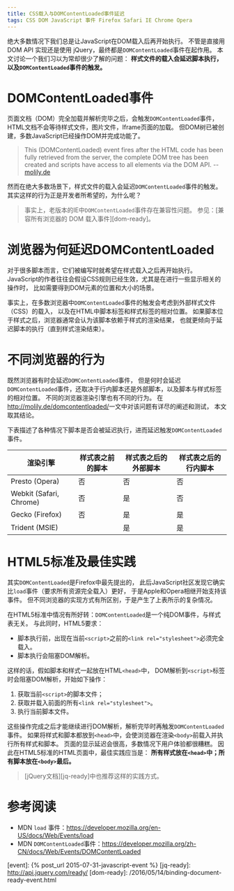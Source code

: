 ```yaml
---
title: CSS载入与DOMContentLoaded事件延迟
tags: CSS DOM JavaScript 事件 Firefox Safari IE Chrome Opera
---
```


绝大多数情况下我们总是让JavaScript在DOM载入后再开始执行。
不管是直接用 DOM API 实现还是使用 jQuery，最终都是`DOMContentLoaded`事件在起作用。
本文讨论一个我们习以为常却很少了解的问题：
**样式文件的载入会延迟脚本执行，以及`DOMContentLoaded`事件的触发。**

# DOMContentLoaded事件

页面文档（DOM）完全加载并解析完毕之后，会触发`DOMContentLoaded`事件，
HTML文档不会等待样式文件，图片文件，Iframe页面的加载。
但DOM树已被创建，多数JavaScript已经操作DOM并完成功能了。

> This (DOMContentLoaded) event fires after the HTML code has been fully retrieved from the server, the complete DOM tree has been created and scripts have access to all elements via the DOM API. -- [molily.de][molily]

然而在绝大多数场景下，样式文件的载入会延迟`DOMContentLoaded`事件的触发。
其实这样的行为正是开发者所希望的，为什么呢？

> 事实上，老版本的IE中`DOMContentLoaded`事件存在兼容性问题。
> 参见：[兼容所有浏览器的 DOM 载入事件][dom-ready]。

<!--more-->

# 浏览器为何延迟DOMContentLoaded

对于很多脚本而言，它们被编写时就希望在样式载入之后再开始执行。
JavaScript的作者往往会假设CSS规则已经生效，尤其是在进行一些显示相关的操作时，
比如需要得到DOM元素的位置和大小的场景。

事实上，在多数浏览器中`DOMContentLoaded`事件的触发会考虑到外部样式文件（CSS）的载入，
以及在HTML中脚本标签和样式标签的相对位置。
如果脚本位于样式之后，浏览器通常会认为该脚本依赖于样式的渲染结果，
也就更倾向于延迟脚本的执行（直到样式渲染结束）。

# 不同浏览器的行为

既然浏览器有时会延迟`DOMContentLoaded`事件，
但是何时会延迟`DOMContentLoaded`事件，还取决于行内脚本还是外部脚本，以及脚本与样式标签的相对位置。
不同的浏览器渲染引擎也有不同的行为。
在<http://molily.de/domcontentloaded/>一文中对该问题有详尽的阐述和测试，
本文取其结论。

下表描述了各种情况下脚本是否会被延迟执行，进而延迟触发`DOMContentLoaded`事件。

渲染引擎 | 样式表之前的脚本 | 样式表之后的外部脚本 | 样式表之后的行内脚本
--- | --- | --- | --- 
Presto (Opera)           | 否 | 否 | 否
Webkit (Safari, Chrome)  | 否 | 是 | 否
Gecko (Firefox)          | 否 | 是 | 是
Trident (MSIE)           |    | 是 | 是

# HTML5标准及最佳实践

其实`DOMContentLoaded`是Firefox中最先提出的，
此后JavaScript社区发现它确实比`load`事件（要求所有资源完全载入）更好，
于是Apple和Opera相继开始支持该事件。
但不同浏览器的实现方式有所区别，于是产生了上表所示的复杂情况。

在HTML5标准中情况有所好转：`DOMContentLoaded`是一个纯DOM事件，与样式表无关。
与此同时，HTML5要求：

* 脚本执行前，出现在当前`<script>`之前的`<link rel="stylesheet">`必须完全载入。
* 脚本执行会阻塞DOM解析。

这样的话，假如脚本和样式一起放在HTML`<head>`中，
DOM解析到`<script>`标签时会阻塞DOM解析，开始如下操作：

1. 获取当前`<script>`的脚本文件；
1. 获取并载入前面的所有`<link rel="stylesheet">`。
2. 执行当前脚本文件。

这些操作完成之后才能继续进行DOM解析，解析完毕时再触发`DOMContentLoaded`事件。
如果将样式和脚本都放到`<head>`中，会使浏览器在渲染`<body>`前载入并执行所有样式和脚本。
页面的显示延迟会很高，多数情况下用户体验都很糟糕。
因此在HTML5标准的HTML页面中，最佳实践应当是：
**所有样式放在`<head>`中；所有脚本放在`<body>`最后。**

> [jQuery文档][jq-ready]中也推荐这样的实践方式。

# 参考阅读

* MDN `load` 事件：<https://developer.mozilla.org/en-US/docs/Web/Events/load>
* MDN `DOMContentLoaded`事件：<https://developer.mozilla.org/zh-CN/docs/Web/Events/DOMContentLoaded>

[molily]: http://molily.de/domcontentloaded/
[event]: {% post_url 2015-07-31-javascript-event %}
[jq-ready]: http://api.jquery.com/ready/
[dom-ready]: /2016/05/14/binding-document-ready-event.html
